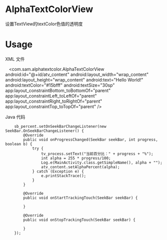 # AlphaTextColorView
设置TextView的textColor色值的透明度

# Usage
XML 文件

    <com.sam.alphatextcolor.AlphaTextColorView
        android:id="@+id/atv_content"
        android:layout_width="wrap_content"
        android:layout_height="wrap_content"
        android:text="Hello World!"
        android:textColor="#15bfff"
        android:textSize="30sp"
        app:layout_constraintBottom_toBottomOf="parent"
        app:layout_constraintLeft_toLeftOf="parent"
        app:layout_constraintRight_toRightOf="parent"
        app:layout_constraintTop_toTopOf="parent" />
        
        
 Java 代码 
 
        sb_percent.setOnSeekBarChangeListener(new SeekBar.OnSeekBarChangeListener() {
            @Override
            public void onProgressChanged(SeekBar seekBar, int progress, boolean b) {
                try {
                    tv_process.setText("当前百分比：" + progress + "%");
                    int alpha = 255 * progress/100;
                    Log.e(MainActivity.class.getSimpleName(), alpha + "");
                    atv_content.setAlphaPercent(alpha);
                } catch (Exception e) {
                    e.printStackTrace();
                }
            }

            @Override
            public void onStartTrackingTouch(SeekBar seekBar) {

            }

            @Override
            public void onStopTrackingTouch(SeekBar seekBar) {

            }
        });
